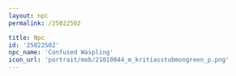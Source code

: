 ```yaml
---
layout: npc
permalink: /25022502

title: Npc
id: '25022502'
npc_name: 'Confused Waspling'
icon_url: 'portrait/mob/21010044_m_kritiasstubmongreen_p.png'
---
```

